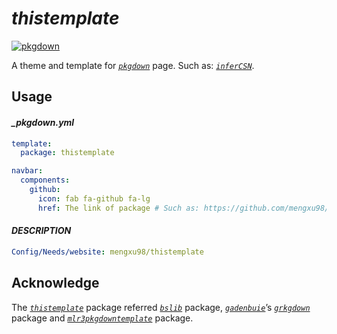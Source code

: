 
# ***thistemplate***

<!-- badges: start -->

[![pkgdown](https://github.com/mengxu98/thistemplate/actions/workflows/pkgdown.yaml/badge.svg)](https://mengxu98.github.io/thistemplate/index.html)

<!-- badges: end -->

A theme and template for
[*`pkgdown`*](https://github.com/r-lib/pkgdown/) page. Such as:
[*`inferCSN`*](https://mengxu98.github.io/inferCSN/).

## Usage

#### *\_pkgdown.yml*

``` yaml
template:
  package: thistemplate

navbar:
  components:
    github:
      icon: fab fa-github fa-lg
      href: The link of package # Such as: https://github.com/mengxu98/inferCSN
```

#### *DESCRIPTION*

``` yaml
Config/Needs/website: mengxu98/thistemplate
```

## Acknowledge

The [*`thistemplate`*](https://github.com/mengxu98/thistemplate) package
referred [*`bslib`*](https://github.com/rstudio/bslib/tree/main)
package, [*`gadenbuie`*](https://github.com/gadenbuie)’s
[*`grkgdown`*](https://github.com/gadenbuie/grkgdown) package and
[*`mlr3pkgdowntemplate`*](https://github.com/mlr-org/mlr3pkgdowntemplate)
package.
